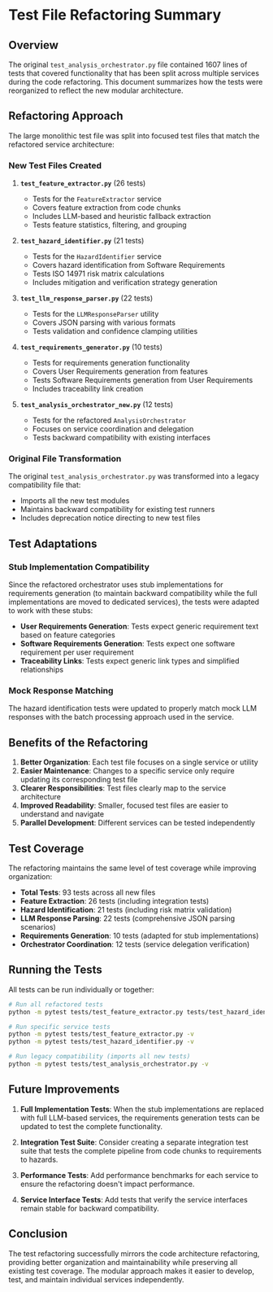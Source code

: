# Test File Refactoring Summary

## Overview

The original `test_analysis_orchestrator.py` file contained 1607 lines of tests that covered functionality that has been split across multiple services during the code refactoring. This document summarizes how the tests were reorganized to reflect the new modular architecture.

## Refactoring Approach

The large monolithic test file was split into focused test files that match the refactored service architecture:

### New Test Files Created

1. **`test_feature_extractor.py`** (26 tests)
   - Tests for the `FeatureExtractor` service
   - Covers feature extraction from code chunks
   - Includes LLM-based and heuristic fallback extraction
   - Tests feature statistics, filtering, and grouping

2. **`test_hazard_identifier.py`** (21 tests)
   - Tests for the `HazardIdentifier` service
   - Covers hazard identification from Software Requirements
   - Tests ISO 14971 risk matrix calculations
   - Includes mitigation and verification strategy generation

3. **`test_llm_response_parser.py`** (22 tests)
   - Tests for the `LLMResponseParser` utility
   - Covers JSON parsing with various formats
   - Tests validation and confidence clamping utilities

4. **`test_requirements_generator.py`** (10 tests)
   - Tests for requirements generation functionality
   - Covers User Requirements generation from features
   - Tests Software Requirements generation from User Requirements
   - Includes traceability link creation

5. **`test_analysis_orchestrator_new.py`** (12 tests)
   - Tests for the refactored `AnalysisOrchestrator`
   - Focuses on service coordination and delegation
   - Tests backward compatibility with existing interfaces

### Original File Transformation

The original `test_analysis_orchestrator.py` was transformed into a legacy compatibility file that:
- Imports all the new test modules
- Maintains backward compatibility for existing test runners
- Includes deprecation notice directing to new test files

## Test Adaptations

### Stub Implementation Compatibility

Since the refactored orchestrator uses stub implementations for requirements generation (to maintain backward compatibility while the full implementations are moved to dedicated services), the tests were adapted to work with these stubs:

- **User Requirements Generation**: Tests expect generic requirement text based on feature categories
- **Software Requirements Generation**: Tests expect one software requirement per user requirement
- **Traceability Links**: Tests expect generic link types and simplified relationships

### Mock Response Matching

The hazard identification tests were updated to properly match mock LLM responses with the batch processing approach used in the service.

## Benefits of the Refactoring

1. **Better Organization**: Each test file focuses on a single service or utility
2. **Easier Maintenance**: Changes to a specific service only require updating its corresponding test file
3. **Clearer Responsibilities**: Test files clearly map to the service architecture
4. **Improved Readability**: Smaller, focused test files are easier to understand and navigate
5. **Parallel Development**: Different services can be tested independently

## Test Coverage

The refactoring maintains the same level of test coverage while improving organization:

- **Total Tests**: 93 tests across all new files
- **Feature Extraction**: 26 tests (including integration tests)
- **Hazard Identification**: 21 tests (including risk matrix validation)
- **LLM Response Parsing**: 22 tests (comprehensive JSON parsing scenarios)
- **Requirements Generation**: 10 tests (adapted for stub implementations)
- **Orchestrator Coordination**: 12 tests (service delegation verification)

## Running the Tests

All tests can be run individually or together:

```bash
# Run all refactored tests
python -m pytest tests/test_feature_extractor.py tests/test_hazard_identifier.py tests/test_llm_response_parser.py tests/test_requirements_generator.py tests/test_analysis_orchestrator_new.py -v

# Run specific service tests
python -m pytest tests/test_feature_extractor.py -v
python -m pytest tests/test_hazard_identifier.py -v

# Run legacy compatibility (imports all new tests)
python -m pytest tests/test_analysis_orchestrator.py -v
```

## Future Improvements

1. **Full Implementation Tests**: When the stub implementations are replaced with full LLM-based services, the requirements generation tests can be updated to test the complete functionality.

2. **Integration Test Suite**: Consider creating a separate integration test suite that tests the complete pipeline from code chunks to requirements to hazards.

3. **Performance Tests**: Add performance benchmarks for each service to ensure the refactoring doesn't impact performance.

4. **Service Interface Tests**: Add tests that verify the service interfaces remain stable for backward compatibility.

## Conclusion

The test refactoring successfully mirrors the code architecture refactoring, providing better organization and maintainability while preserving all existing test coverage. The modular approach makes it easier to develop, test, and maintain individual services independently.